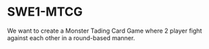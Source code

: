 # SWE1-MTCGWe want to create a Monster Tading Card Game where 2 player fight against each other in a round-based manner.